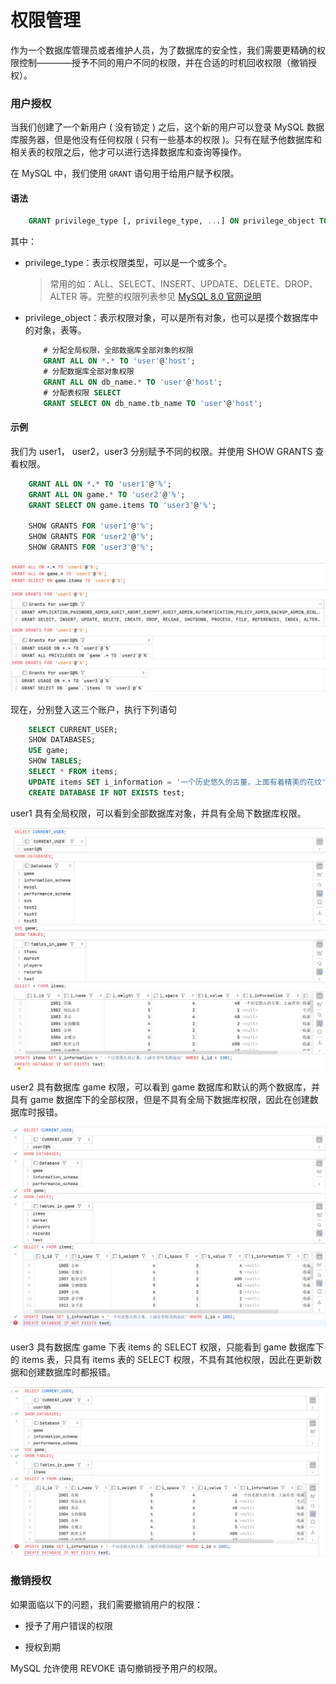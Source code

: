 # 权限管理

作为一个数据库管理员或者维护人员，为了数据库的安全性，我们需要更精确的权限控制————授予不同的用户不同的权限，并在合适的时机回收权限（撤销授权）。

### 用户授权

当我们创建了一个新用户 ( 没有锁定 ) 之后，这个新的用户可以登录 MySQL 数据库服务器，但是他没有任何权限 ( 只有一些基本的权限 )。只有在赋予他数据库和相关表的权限之后，他才可以进行选择数据库和查询等操作。

在 MySQL 中，我们使用 `GRANT` 语句用于给用户赋予权限。

#### 语法 

```sql
    GRANT privilege_type [, privilege_type, ...] ON privilege_object TO  'user'@'host';
```

其中：

+ privilege_type：表示权限类型，可以是一个或多个。

    > 常用的如：ALL、SELECT、INSERT、UPDATE、DELETE、DROP、ALTER 等。完整的权限列表参见 [MySQL 8.0 官网说明](https://dev.mysql.com/doc/refman/8.0/en/privileges-provided.html#priv_all)

+ privilege_object：表示权限对象，可以是所有对象，也可以是摸个数据库中的对象，表等。

    ```sql
        # 分配全局权限，全部数据库全部对象的权限
        GRANT ALL ON *.* TO 'user'@'host';
        # 分配数据库全部对象权限
        GRANT ALL ON db_name.* TO 'user'@'host';
        # 分配表权限 SELECT
        GRANT SELECT ON db_name.tb_name TO 'user'@'host';
    ```

#### 示例

我们为 user1， user2，user3 分别赋予不同的权限。并使用 SHOW GRANTS 查看权限。

```sql
    GRANT ALL ON *.* TO 'user1'@'%';
    GRANT ALL ON game.* TO 'user2'@'%';
    GRANT SELECT ON game.items TO 'user3'@'%';

    SHOW GRANTS FOR 'user1'@'%';
    SHOW GRANTS FOR 'user2'@'%';
    SHOW GRANTS FOR 'user3'@'%';
```

![](./img/5-3-1.png)

现在，分别登入这三个账户，执行下列语句

```sql
    SELECT CURRENT_USER;
    SHOW DATABASES;
    USE game;
    SHOW TABLES;
    SELECT * FROM items;
    UPDATE items SET i_information = '一个历史悠久的古董，上面有着精美的花纹' WHERE i_id = 1001;
    CREATE DATABASE IF NOT EXISTS test;
```

user1 具有全局权限，可以看到全部数据库对象，并具有全局下数据库权限。

![](./img/5-3-2.png)

user2 具有数据库 game 权限，可以看到 game 数据库和默认的两个数据库，并具有 game 数据库下的全部权限，但是不具有全局下数据库权限，因此在创建数据库时报错。

![](./img/5-3-3.png)

user3 具有数据库 game 下表 items 的 SELECT 权限，只能看到 game 数据库下的 items 表，只具有 items 表的 SELECT 权限，不具有其他权限，因此在更新数据和创建数据库时都报错。

![](./img/5-3-4.png)

### 撤销授权

如果面临以下的问题，我们需要撤销用户的权限：

+ 授予了用户错误的权限

+ 授权到期

MySQL 允许使用 REVOKE 语句撤销授予用户的权限。

